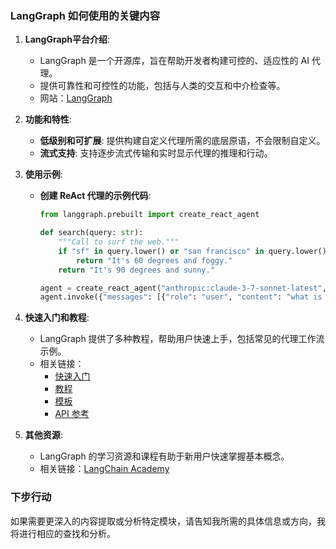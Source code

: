 ### LangGraph 如何使用的关键内容

1. **LangGraph平台介绍**:
   - LangGraph 是一个开源库，旨在帮助开发者构建可控的、适应性的 AI 代理。
   - 提供可靠性和可控性的功能，包括与人类的交互和中介检查等。
   - 网站：[LangGraph](https://langchain-ai.github.io/langgraph/how-tos/)

2. **功能和特性**:
   - **低级别和可扩展**: 提供构建自定义代理所需的底层原语，不会限制自定义。
   - **流式支持**: 支持逐步流式传输和实时显示代理的推理和行动。

3. **使用示例**:
   - **创建 ReAct 代理的示例代码**:
     ```python
     from langgraph.prebuilt import create_react_agent

     def search(query: str):
         """Call to surf the web."""
         if "sf" in query.lower() or "san francisco" in query.lower():
             return "It's 60 degrees and foggy."
         return "It's 90 degrees and sunny."

     agent = create_react_agent("anthropic:claude-3-7-sonnet-latest", tools=[search])
     agent.invoke({"messages": [{"role": "user", "content": "what is the weather in sf"}]})
     ```

4. **快速入门和教程**:
   - LangGraph 提供了多种教程，帮助用户快速上手，包括常见的代理工作流示例。
   - 相关链接：
     - [快速入门](https://langchain-ai.github.io/langgraph/tutorials/introduction/)
     - [教程](https://langchain-ai.github.io/langgraph/tutorials/)
     - [模板](https://langchain-ai.github.io/langgraph/concepts/template_applications/)
     - [API 参考](https://langchain-ai.github.io/langgraph/reference/graphs/)

5. **其他资源**:
   - LangGraph 的学习资源和课程有助于新用户快速掌握基本概念。
   - 相关链接：[LangChain Academy](https://academy.langchain.com/courses/intro-to-langgraph)

### 下步行动
如果需要更深入的内容提取或分析特定模块，请告知我所需的具体信息或方向，我将进行相应的查找和分析。